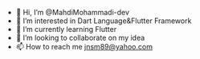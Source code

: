 - 👋 Hi, I’m @MahdiMohammadi-dev
- 👀 I’m interested in Dart Language&Flutter Framework
- 🌱 I’m currently learning Flutter
- 💞️ I’m looking to collaborate on my idea
- 📫 How to reach me jnsm89@yahoo.com


